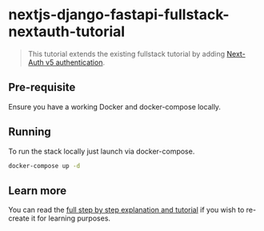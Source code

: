 # nextjs-django-fastapi-fullstack-nextauth-tutorial
> This tutorial extends the existing fullstack tutorial by adding [Next-Auth v5 authentication](https://authjs.dev/).

## Pre-requisite

Ensure you have a working Docker and docker-compose locally.

## Running

To run the stack locally just launch via docker-compose.

```sh
docker-compose up -d
```

## Learn more

You can read the [full step by step explanation and tutorial](https://damianhodgkiss.com/tutorials/fullstack-django-fastapi-nextjs-next-auth/) if you wish to re-create it for learning purposes.
